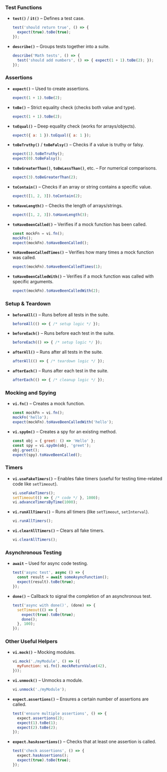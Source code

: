 

### **Test Functions**

- **`test()`** / **`it()`** – Defines a test case.
    
    ```js
    test('should return true', () => {
      expect(true).toBe(true);
    });
    ```
    
- **`describe()`** – Groups tests together into a suite.
    
    ```js
    describe('Math tests', () => {
      test('should add numbers', () => { expect(1 + 1).toBe(2); });
    });
    ```
    

### **Assertions**

- **`expect()`** – Used to create assertions.
    
    ```js
    expect(1 + 1).toBe(2);
    ```
    
- **`toBe()`** – Strict equality check (checks both value and type).
    
    ```js
    expect(1 + 1).toBe(2);
    ```
    
- **`toEqual()`** – Deep equality check (works for arrays/objects).
    
    ```js
    expect({ a: 1 }).toEqual({ a: 1 });
    ```
    
- **`toBeTruthy()`** / **`toBeFalsy()`** – Checks if a value is truthy or falsy.
    
    ```js
    expect(1).toBeTruthy();
    expect(0).toBeFalsy();
    ```
    
- **`toBeGreaterThan()`**, **`toBeLessThan()`**, etc. – For numerical comparisons.
    
    ```js
    expect(3).toBeGreaterThan(2);
    ```
    
- **`toContain()`** – Checks if an array or string contains a specific value.
    
    ```js
    expect([1, 2, 3]).toContain(2);
    ```
    
- **`toHaveLength()`** – Checks the length of arrays/strings.
    
    ```js
    expect([1, 2, 3]).toHaveLength(3);
    ```
    
- **`toHaveBeenCalled()`** – Verifies if a mock function has been called.
    
    ```js
    const mockFn = vi.fn();
    mockFn();
    expect(mockFn).toHaveBeenCalled();
    ```
    
- **`toHaveBeenCalledTimes()`** – Verifies how many times a mock function was called.
    
    ```js
    expect(mockFn).toHaveBeenCalledTimes(1);
    ```
    
- **`toHaveBeenCalledWith()`** – Verifies if a mock function was called with specific arguments.
    
    ```js
    expect(mockFn).toHaveBeenCalledWith(2);
    ```
    

### **Setup & Teardown**

- **`beforeAll()`** – Runs before all tests in the suite.
    
    ```js
    beforeAll(() => { /* setup logic */ });
    ```
    
- **`beforeEach()`** – Runs before each test in the suite.
    
    ```js
    beforeEach(() => { /* setup logic */ });
    ```
    
- **`afterAll()`** – Runs after all tests in the suite.
    
    ```js
    afterAll(() => { /* teardown logic */ });
    ```
    
- **`afterEach()`** – Runs after each test in the suite.
    
    ```js
    afterEach(() => { /* cleanup logic */ });
    ```
    

### **Mocking and Spying**

- **`vi.fn()`** – Creates a mock function.
    
    ```js
    const mockFn = vi.fn();
    mockFn('hello');
    expect(mockFn).toHaveBeenCalledWith('hello');
    ```
    
- **`vi.spyOn()`** – Creates a spy for an existing method.
    
    ```js
    const obj = { greet: () => 'Hello' };
    const spy = vi.spyOn(obj, 'greet');
    obj.greet();
    expect(spy).toHaveBeenCalled();
    ```
    

### **Timers**

- **`vi.useFakeTimers()`** – Enables fake timers (useful for testing time-related code like `setTimeout`).
    
    ```js
    vi.useFakeTimers();
    setTimeout(() => { /* code */ }, 1000);
    vi.advanceTimersByTime(1000);
    ```
    
- **`vi.runAllTimers()`** – Runs all timers (like `setTimeout`, `setInterval`).
    
    ```js
    vi.runAllTimers();
    ```
    
- **`vi.clearAllTimers()`** – Clears all fake timers.
    
    ```js
    vi.clearAllTimers();
    ```
    

### **Asynchronous Testing**

- **`await`** – Used for async code testing.
    
    ```js
    test('async test', async () => {
      const result = await someAsyncFunction();
      expect(result).toBe(true);
    });
    ```
    
- **`done()`** – Callback to signal the completion of an asynchronous test.
    
    ```js
    test('async with done()', (done) => {
      setTimeout(() => {
        expect(true).toBe(true);
        done();
      }, 100);
    });
    ```
    

### **Other Useful Helpers**

- **`vi.mock()`** – Mocking modules.
    
    ```js
    vi.mock('./myModule', () => ({
      myFunction: vi.fn().mockReturnValue(42),
    }));
    ```
    
- **`vi.unmock()`** – Unmocks a module.
    
    ```js
    vi.unmock('./myModule');
    ```
    
- **`expect.assertions()`** – Ensures a certain number of assertions are called.
    
    ```js
    test('ensure multiple assertions', () => {
      expect.assertions(2);
      expect(1).toBe(1);
      expect(2).toBe(2);
    });
    ```
    
- **`expect.hasAssertions()`** – Checks that at least one assertion is called.
    
    ```js
    test('check assertions', () => {
      expect.hasAssertions();
      expect(true).toBe(true);
    });
    ```
    



